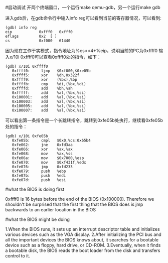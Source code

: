 #启动调试
开两个终端窗口，一个运行make qemu-gdb，另一个运行make gdb

进入gdb后，在gdb命令行中输入info reg可以看到当前的寄存器情况，可以看到:
```
(gdb) info reg
eip            0xfff0	0xfff0
eflags         0x2	[ ]
cs             0xf000	61440
```
因为现在工作于实模式，指令地址为%cs<<4+%eip，说明当前的PC为0xffff0
输入x/10i 0xffff0可以查看0xffff0处的指令，如下：
```
(gdb) x/10i 0xffff0
   0xffff0:     ljmp   $0xf000,$0xe05b
   0xffff5:     xor    %dh,0x322f
   0xffff9:     xor    (%bx),%bp
   0xffffb:     cmp    %di,(%bx,%di)
   0xffffd:     add    %bh,%ah
   0xfffff:     add    %al,(%bx,%si)
   0x100001:    add    %al,(%bx,%si)
   0x100003:    add    %al,(%bx,%si)
   0x100005:    add    %al,(%bx,%si)
   0x100007:    add    %al,(%bx,%si)
```
可以看出第一条指令是一个长跳转指令，跳转到0xfe05b处执行，继续看0xfe05b处的指令：
```
(gdb) x/10i 0xfe05b
   0xfe05b:     cmpl   $0x0,%cs:0x65b4
   0xfe062:     jne    0xfd3aa
   0xfe066:     xor    %ax,%ax
   0xfe068:     mov    %ax,%ss
   0xfe06a:     mov    $0x7000,%esp
   0xfe070:     mov    $0xf431f,%edx
   0xfe076:     jmp    0xfd233
   0xfe079:     push   %ebp
   0xfe07b:     push   %edi
   0xfe07d:     push   %esi
```

#what the BIOS is doing first

0xffff0 is 16 bytes before the end of the BIOS (0x100000). 
Therefore we shouldn't be surprised that the first thing that 
the BIOS does is jmp backwards to an earlier location in the BIOS

#what the BIOS might be doing

1.When the BIOS runs, it sets up an interrupt descriptor table and 
initializes various devices such as the VGA display.
2.After initializing the PCI bus and all the important devices the BIOS knows 
about, it searches for a bootable device such as a floppy, hard drive, or CD-ROM. 
3.Eventually, when it finds a bootable disk, the BIOS reads the boot loader from 
the disk and transfers control to it.
